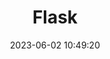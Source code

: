 ---
pageComponent: 
  name: Catalogue
  data: 
    key: python/20.Flask
    imgUrl: /img/category/deep-learning.png
    description: 一个轻量级的web框架
title: Flask
permalink: /python/Flask/
date: 2023-06-02 10:49:20
---